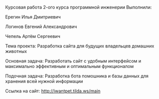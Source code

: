 Курсовая работа 2-ого курса программной инженерии
Выполнили:

Ерегин Илья Дмитриевич

Логинов Евгений Александрович

Чепель Артём Сергеевич

Тема проекта: Разработка сайта для будущих владельцев домашних животных

Основная задача: Разработать сайт с удобным интерфейсом и максимально эффективным и оптимальным функционалом

Подочная задача: Разработка бота помошника и базы данных для хранения всей нужной информации

Ссылка на сайт: http://iwantpet.tilda.ws/main
